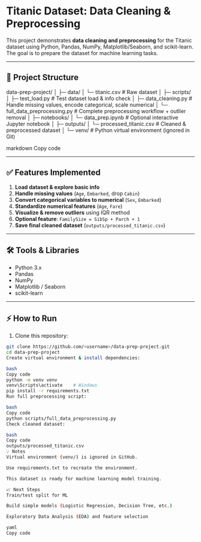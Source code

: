 # Titanic Dataset: Data Cleaning & Preprocessing

This project demonstrates **data cleaning and preprocessing** for the Titanic dataset using Python, Pandas, NumPy, Matplotlib/Seaborn, and scikit-learn. The goal is to prepare the dataset for machine learning tasks.

---

## 📂 Project Structure

data-prep-project/
│
├─ data/
│ └─ titanic.csv # Raw dataset
│
├─ scripts/
│ ├─ test_load.py # Test dataset load & info check
│ ├─ data_cleaning.py # Handle missing values, encode categorical, scale numerical
│ └─ full_data_preprocessing.py # Complete preprocessing workflow + outlier removal
│
├─ notebooks/
│ └─ data_prep.ipynb # Optional interactive Jupyter notebook
│
├─ outputs/
│ └─ processed_titanic.csv # Cleaned & preprocessed dataset
│
└─ venv/ # Python virtual environment (ignored in Git)

markdown
Copy code

---

## ✅ Features Implemented

1. **Load dataset & explore basic info**  
2. **Handle missing values** (`Age`, `Embarked`, drop `Cabin`)  
3. **Convert categorical variables to numerical** (`Sex`, `Embarked`)  
4. **Standardize numerical features** (`Age`, `Fare`)  
5. **Visualize & remove outliers** using IQR method  
6. **Optional feature**: `FamilySize = SibSp + Parch + 1`  
7. **Save final cleaned dataset** (`outputs/processed_titanic.csv`)

---

## 🛠 Tools & Libraries

- Python 3.x  
- Pandas  
- NumPy  
- Matplotlib / Seaborn  
- scikit-learn  

---

## ⚡ How to Run

1. Clone this repository:

```bash
git clone https://github.com/<username>/data-prep-project.git
cd data-prep-project
Create virtual environment & install dependencies:

bash
Copy code
python -m venv venv
venv\Scripts\activate    # Windows
pip install -r requirements.txt
Run full preprocessing script:

bash
Copy code
python scripts/full_data_preprocessing.py
Check cleaned dataset:

bash
Copy code
outputs/processed_titanic.csv
💡 Notes
Virtual environment (venv/) is ignored in GitHub.

Use requirements.txt to recreate the environment.

This dataset is ready for machine learning model training.

📈 Next Steps
Train/test split for ML

Build simple models (Logistic Regression, Decision Tree, etc.)

Exploratory Data Analysis (EDA) and feature selection

yaml
Copy code

